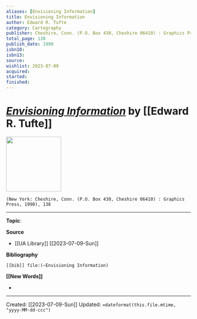 ```yaml
---
aliases: [Envisioning Information]
title: Envisioning Information
author: Edward R. Tufte
category: Cartography
publisher: Cheshire, Conn. (P.O. Box 430, Cheshire 06410) : Graphics Press
total_page: 138
publish_date: 1990
isbn10: 
isbn13: 
source: 
wishlist: 2023-07-09
acquired: 
started: 
finished: 
---
```

# *[Envisioning Information]()* by [[Edward R. Tufte]]

<img src="http://books.google.com/books/content?id=r21HAAAAMAAJ&printsec=frontcover&img=1&zoom=1&source=gbs_api" width=150>

`(New York: Cheshire, Conn. (P.O. Box 430, Cheshire 06410) : Graphics Press, 1990), 138`



--- 
**Topic**: 

**Source**
- [[UA Library]] [[2023-07-09-Sun]]

**Bibliography**

```query
[[bib]] file:(~Envisioning Information)
```
 

**[[New Words]]**

- 

---
Created: [[2023-07-09-Sun]]
Updated: `=dateformat(this.file.mtime, "yyyy-MM-dd-ccc")`